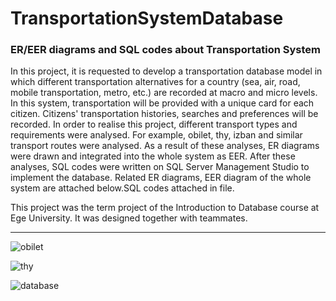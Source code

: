 # TransportationSystemDatabase

### ER/EER diagrams and SQL codes about Transportation System

In this project, it is requested to develop a transportation database model in which different transportation alternatives for a country (sea, air, road, mobile transportation, metro, etc.) are recorded at macro and micro levels. In this system, transportation will be provided with a unique card for each citizen. Citizens' transportation histories, searches and preferences will be recorded.
In order to realise this project, different transport types and requirements were analysed. For example, obilet, thy, izban and similar transport routes were analysed. As a result of these analyses, ER diagrams were drawn and integrated into the whole system as EER.
After these analyses, SQL codes were written on SQL Server Management Studio to implement the database.
Related ER diagrams, EER diagram of the whole system are attached below.SQL codes attached in file.

This project was the term project of the Introduction to Database course at Ege University. It was designed together with teammates.

---

![obilet](https://github.com/Mustafashn/TransportationSystemDatabase/assets/101469713/5ee33be5-6f45-45b7-aa49-4b1a5ca35e55)

![thy](https://github.com/Mustafashn/TransportationSystemDatabase/assets/101469713/cbeed569-ccc7-44b3-bfaf-7364e6683324)

![database](https://github.com/Mustafashn/TransportationSystemDatabase/assets/101469713/93db1ed0-d2fb-48b4-9e73-81b79af028db)
